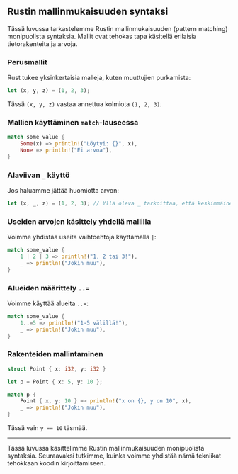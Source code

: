 ## Rustin mallinmukaisuuden syntaksi

Tässä luvussa tarkastelemme Rustin mallinmukaisuuden (pattern matching) monipuolista syntaksia. Mallit ovat tehokas tapa käsitellä erilaisia tietorakenteita ja arvoja.

### Perusmallit

Rust tukee yksinkertaisia malleja, kuten muuttujien purkamista:

```rust
let (x, y, z) = (1, 2, 3);
```

Tässä `(x, y, z)` vastaa annettua kolmiota `(1, 2, 3)`.

### Mallien käyttäminen `match`-lauseessa

```rust
match some_value {
    Some(x) => println!("Löytyi: {}", x),
    None => println!("Ei arvoa"),
}
```

### Alaviivan `_` käyttö

Jos haluamme jättää huomiotta arvon:

```rust
let (x, _, z) = (1, 2, 3); // Yllä oleva _ tarkoittaa, että keskimmäinen arvo jätetään huomiotta.
```

### Useiden arvojen käsittely yhdellä mallilla

Voimme yhdistää useita vaihtoehtoja käyttämällä `|`:

```rust
match some_value {
    1 | 2 | 3 => println!("1, 2 tai 3!"),
    _ => println!("Jokin muu"),
}
```

### Alueiden määrittely `..=`

Voimme käyttää alueita `..=`:

```rust
match some_value {
    1..=5 => println!("1-5 välillä!"),
    _ => println!("Jokin muu"),
}
```

### Rakenteiden mallintaminen

```rust
struct Point { x: i32, y: i32 }

let p = Point { x: 5, y: 10 };

match p {
    Point { x, y: 10 } => println!("x on {}, y on 10", x),
    _ => println!("Jokin muu"),
}
```

Tässä vain `y == 10` täsmää.

---

Tässä luvussa käsittelimme Rustin mallinmukaisuuden monipuolista syntaksia. Seuraavaksi tutkimme, kuinka voimme yhdistää nämä tekniikat tehokkaan koodin kirjoittamiseen.
